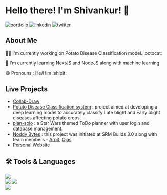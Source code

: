 
# Hello there! I'm Shivankur! 👋 
[![portfolio](https://img.shields.io/badge/my_portfolio-000?style=for-the-badge&logo=ko-fi&logoColor=white)](https://shivankursharma018.github.io/v2/)
[![linkedin](https://img.shields.io/badge/linkedin-0A66C2?style=for-the-badge&logo=linkedin&logoColor=white)](https://www.linkedin.com/in/shivankursharma018)
[![twitter](https://img.shields.io/badge/twitter-1DA1F2?style=for-the-badge&logo=twitter&logoColor=white)](https://x.com/sdotsharma018)


## About Me
👩‍💻 I'm currently working on Potato Disease Classification model. :octocat:

🧠 I'm currently learning NextJS and NodeJS along with machine learning

😄 Pronouns : He/Him :shipit: 


## Live Projects
- [Collab-Draw](https://github.com/shivankursharma018/collab-draw)
- [Potato Disease Classification system](https://github.com/shivankursharma018/Potato-Disease-Classification-System-using-Convolutional-Neural-Networks-CNN) : project aimed at developing a deep learning model to accurately classify Late blight and Early blight diseases affecting potato crops.
- [plan-solo](https://plan-solo.vercel.app/) : a Star Wars themed ToDo planner with user login and database management.
- [Noddy Bytes](https://shivankursharma018.github.io/NoddyBytes/design.html) : this project was initiated at SRM Builds 3.0 along with team members - [Arpit](https://github.com/Arpitwasnotavaliable), [Ojas](https://github.com/Ojas-Rohatgi)
- [Personal Website](https://shivankursharma018.github.io/v2/)

## 🛠 Tools & Languages
<p align="left">
  <img src="https://skillicons.dev/icons?i=c,py,sklearn,bash">
  
  <br>
  <img src="https://skillicons.dev/icons?i=figma,bootstrap,js">
  <img src="https://skillicons.dev/icons?i=react,nodejs,tailwind,nextjs">
  
  <br>
  <img src="https://skillicons.dev/icons?i=firebase,git,docker">
</p>



